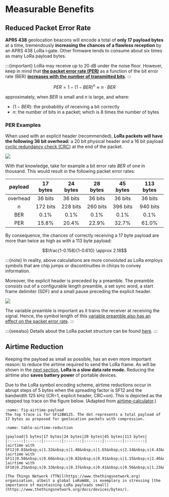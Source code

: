# Measurable Benefits

## Reduced Packet Error Rate
**APRS&nbsp;438** geolocation beacons will encode a total of **only 17 payload bytes** at a time, tremendously **increasing the chances of a flawless reception** by an APRS&nbsp;438&nbsp;LoRa&nbsp;i‑gate. Other firmware tends to consume about six times as many LoRa payload bytes.

:::{important}
LoRa may receive up to 20&nbsp;dB under the noise floor.
However, keep in mind that [**the packet error rate (PER)**](https://en.wikipedia.org/wiki/Bit_error_rate#Packet_error_ratio) as a function of the bit error rate (BER) [**increases with the number of transmitted bits**](https://en.wikipedia.org/wiki/Bit_error_rate#Packet_error_ratio).
:::

$$PER = 1 - (1 - BER)^n \approx n \cdot BER$$

approximately, when $BER$ is small and $n$ is large, and where:

- $(1-BER)$: the probability of receiving a bit correctly
- $n$: the number of bits in a packet; which is 8 times the number of bytes

### PER Examples
When used with an explicit header (recommended), **LoRa packets will have the following 36&nbsp;bit overhead:**
a 20&nbsp;bit physical header and a 16&nbsp;bit payload [cyclic redundancy check (CRC)](https://en.wikipedia.org/wiki/Cyclic_redundancy_check) at the end of the packet.

![](/images/lora.header.png)

With that knowledge, take for example a bit error rate $BER$ of one in thousand.
This would result in the following packet error rates:

|payload|17 bytes|24 bytes|28 bytes|45 bytes|113 bytes|
|:-----:|:------:|:------:|:------:|:------:|:-------:|
|overhead|36 bits|36 bits|36 bits|36 bits|36 bits|
|n|172 bits|228 bits|260 bits|396 bits|940 bits|
|BER|0.1%|0.1%|0.1%|0.1%|0.1%|
|PER|15.8%|20.4%|22.9%|32.7%|61.0%|

By consequence, the chances of correctly receiving a 17&nbsp;byte payload are more than twice as high as with a 113&nbsp;byte payload:

$$\frac{1-0.158}{1-0.610} \approx 2.18$$

:::{note}
In reality, above calculations are more convoluted as LoRa employs symbols that are chip jumps or discontinuities in chirps to convey information.

Moreover, the explicit header is preceded by a preamble. The preamble consists out of a configurable length preamble, a set sync word, a start frame delimiter (SDF) and a small pause preceding the explicit header.

![](/images/lora.preamble.png)

The variable preamble is important as it trains the receiver at receiving the signal. Hence, the symbol length of this [variable preamble also has an effect on the packet error rate](https://hal.archives-ouvertes.fr/hal-02316402/document).
:::

:::{seealso}
Details about the LoRa packet structure can be found [here](https://blog.csdn.net/weixin_43270276/article/details/122144556).
:::


## Airtime Reduction
Keeping the payload as small as possible, has an even more important reason: to reduce the airtime required to send the LoRa frame.
As will be shown in the [next section](#lora-link-parameters), **LoRa is a slow data rate mode.**
Reducing the airtime also **saves battery power** of portable devices.

Due to the LoRa symbol encoding scheme, airtime reductions occur in abrupt steps of 5&nbsp;bytes when the spreading factor is SF12 and the bandwidth 125&nbsp;kHz (CR=1, explicit header, CRC=on). This is depicted as the stepped top trace on the figure below. (Adapted from [airtime-calculator](https://avbentem.github.io/airtime-calculator/ttn/eu868/4,14).)

```{figure} /images/lora.airtime-payload.18bytes.png
:name: fig-airtime-payload
The top trace is for SF12BW125. The dot represents a total payload of 17 bytes as proposed for geolocation packets with compression.
```

```{table} Airtime of common payloads as a function of spreading factor SF
:name: table-airtime-reduction

|payload|5 bytes|17 bytes|24 bytes|28 bytes|45 bytes|113 bytes|
|:-----:|:-----:|:------:|:------:|:------:|:------:|:-------:|
|airtime with SF12|0.83&nbsp;s|1.32&nbsp;s|1.48&nbsp;s|1.65&nbsp;s|2.14&nbsp;s|4.43&nbsp;s|
|airtime with SF11|0.50&nbsp;s|0.66&nbsp;s|0.82&nbsp;s|0.91&nbsp;s|1.15&nbsp;s|2.46&nbsp;s|
|airtime with SF10|0.25&nbsp;s|0.33&nbsp;s|0.37&nbsp;s|0.41&nbsp;s|0.56&nbsp;s|1.23&nbsp;s|
```

```{seealso}
[The Things Network (TTN)](https://www.thethingsnetwork.org) organisation, albeit a global LoRaWAN, is exemplary in stressing [the importance of maintaining LoRa payloads small](https://www.thethingsnetwork.org/docs/devices/bytes/).
```
